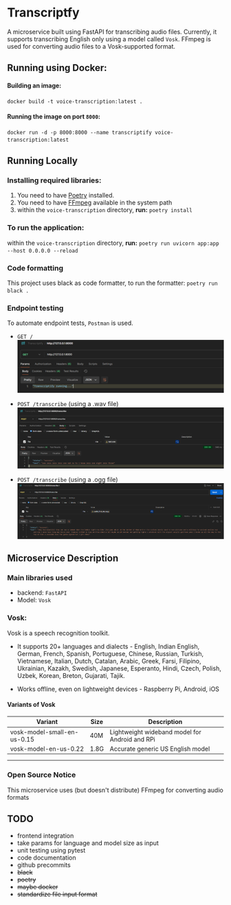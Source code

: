 # Transcriptfy
A microservice built using FastAPI for transcribing audio files. Currently, it supports transcribing English only using a model called `Vosk`. FFmpeg is used for converting audio files to a Vosk-supported format.


## Running using Docker:
#### Building an image:
`docker build -t voice-transcription:latest .`
#### Running the image on port `8000`:
`docker run -d -p 8000:8000 --name transcriptify voice-transcription:latest`

## Running Locally
### Installing required libraries:
 1. You need to have [Poetry](https://python-poetry.org/docs/) installed.
 2. You need to have [FFmpeg](https://www.ffmpeg.org/download.html) available in the system path
 2. within the `voice-transcription` directory, **run:** `poetry install` 

### To run the application:
 within the `voice-transcription` directory, **run:** `poetry run uvicorn app:app --host 0.0.0.0 --reload` 
 
### Code formatting
This project uses black as code formatter, to run the formatter:
`poetry run black .`

### Endpoint testing
To automate endpoint tests, `Postman` is used.

- `GET /`
![GET request](/voice-transcription/endpoint_testing/screenshots/get1.png "Title")

- `POST /transcribe` (using a .wav file)
![POST request](/voice-transcription/endpoint_testing/screenshots/post1.png "Title")

- `POST /transcribe` (using a .ogg file)
![POST request](/voice-transcription/endpoint_testing/screenshots/post2.png "Title")

## Microservice Description
### Main libraries used
- backend: `FastAPI`
- Model: `Vosk`


### Vosk:

Vosk is a speech recognition toolkit.

- It supports 20+ languages and dialects - English, Indian English, German, French, Spanish, Portuguese, Chinese, Russian, Turkish, Vietnamese, Italian, Dutch, Catalan, Arabic, Greek, Farsi, Filipino, Ukrainian, Kazakh, Swedish, Japanese, Esperanto, Hindi, Czech, Polish, Uzbek, Korean, Breton, Gujarati, Tajik.

- Works offline, even on lightweight devices - Raspberry Pi, Android, iOS

#### Variants of Vosk

| Variant | Size | Description |
|---|---|---|
| vosk-model-small-en-us-0.15 | 40M | Lightweight wideband model for Android and RPi |
| vosk-model-en-us-0.22 | 1.8G | Accurate generic US English model |

---

### Open Source Notice
This microservice uses (but doesn't distribute) FFmpeg for converting audio formats


## TODO

- frontend integration
- take params for language and model size as input
- unit testing using pytest
- code documentation
- github precommits
- ~~black~~
- ~~poetry~~
- ~~maybe docker~~
- ~~standardize file input format~~